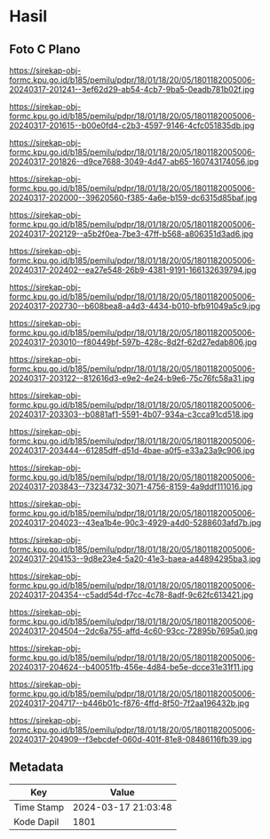 # Hasil

## Foto C Plano

https://sirekap-obj-formc.kpu.go.id/b185/pemilu/pdpr/18/01/18/20/05/1801182005006-20240317-201241--3ef62d29-ab54-4cb7-9ba5-0eadb781b02f.jpg

https://sirekap-obj-formc.kpu.go.id/b185/pemilu/pdpr/18/01/18/20/05/1801182005006-20240317-201615--b00e0fd4-c2b3-4597-9146-4cfc051835db.jpg

https://sirekap-obj-formc.kpu.go.id/b185/pemilu/pdpr/18/01/18/20/05/1801182005006-20240317-201826--d9ce7688-3049-4d47-ab65-160743174056.jpg

https://sirekap-obj-formc.kpu.go.id/b185/pemilu/pdpr/18/01/18/20/05/1801182005006-20240317-202000--39620560-f385-4a6e-b159-dc6315d85baf.jpg

https://sirekap-obj-formc.kpu.go.id/b185/pemilu/pdpr/18/01/18/20/05/1801182005006-20240317-202129--a5b2f0ea-7be3-47ff-b568-a806351d3ad6.jpg

https://sirekap-obj-formc.kpu.go.id/b185/pemilu/pdpr/18/01/18/20/05/1801182005006-20240317-202402--ea27e548-26b9-4381-9191-166132639794.jpg

https://sirekap-obj-formc.kpu.go.id/b185/pemilu/pdpr/18/01/18/20/05/1801182005006-20240317-202730--b608bea8-a4d3-4434-b010-bfb91049a5c9.jpg

https://sirekap-obj-formc.kpu.go.id/b185/pemilu/pdpr/18/01/18/20/05/1801182005006-20240317-203010--f80449bf-597b-428c-8d2f-62d27edab806.jpg

https://sirekap-obj-formc.kpu.go.id/b185/pemilu/pdpr/18/01/18/20/05/1801182005006-20240317-203122--812616d3-e9e2-4e24-b9e6-75c76fc58a31.jpg

https://sirekap-obj-formc.kpu.go.id/b185/pemilu/pdpr/18/01/18/20/05/1801182005006-20240317-203303--b0881af1-5591-4b07-934a-c3cca91cd518.jpg

https://sirekap-obj-formc.kpu.go.id/b185/pemilu/pdpr/18/01/18/20/05/1801182005006-20240317-203444--61285dff-d51d-4bae-a0f5-e33a23a9c906.jpg

https://sirekap-obj-formc.kpu.go.id/b185/pemilu/pdpr/18/01/18/20/05/1801182005006-20240317-203843--73234732-3071-4756-8159-4a9ddf111016.jpg

https://sirekap-obj-formc.kpu.go.id/b185/pemilu/pdpr/18/01/18/20/05/1801182005006-20240317-204023--43ea1b4e-90c3-4929-a4d0-5288603afd7b.jpg

https://sirekap-obj-formc.kpu.go.id/b185/pemilu/pdpr/18/01/18/20/05/1801182005006-20240317-204153--9d8e23e4-5a20-41e3-baea-a44894295ba3.jpg

https://sirekap-obj-formc.kpu.go.id/b185/pemilu/pdpr/18/01/18/20/05/1801182005006-20240317-204354--c5add54d-f7cc-4c78-8adf-9c62fc613421.jpg

https://sirekap-obj-formc.kpu.go.id/b185/pemilu/pdpr/18/01/18/20/05/1801182005006-20240317-204504--2dc6a755-affd-4c60-93cc-72895b7695a0.jpg

https://sirekap-obj-formc.kpu.go.id/b185/pemilu/pdpr/18/01/18/20/05/1801182005006-20240317-204624--b40051fb-456e-4d84-be5e-dcce31e31f11.jpg

https://sirekap-obj-formc.kpu.go.id/b185/pemilu/pdpr/18/01/18/20/05/1801182005006-20240317-204717--b446b01c-f876-4ffd-8f50-7f2aa196432b.jpg

https://sirekap-obj-formc.kpu.go.id/b185/pemilu/pdpr/18/01/18/20/05/1801182005006-20240317-204909--f3ebcdef-060d-401f-81e8-08486116fb39.jpg


## Metadata

| Key        | Value               |
| ---------- | ------------------- |
| Time Stamp | 2024-03-17 21:03:48 |
| Kode Dapil | 1801                |



